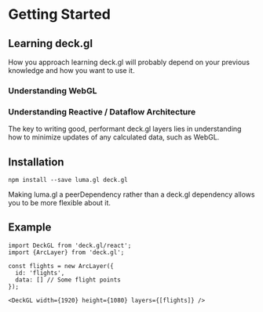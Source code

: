# Getting Started

## Learning deck.gl

How you approach learning deck.gl will probably depend on your previous
knowledge and how you want to use it.

### Understanding WebGL


### Understanding Reactive / Dataflow Architecture

The key to writing good, performant deck.gl layers lies in understanding
how to minimize updates of any calculated data, such as WebGL.

## Installation

    npm install --save luma.gl deck.gl

Making luma.gl a peerDependency rather than a deck.gl dependency allows you
to be more flexible about it.

## Example

    import DeckGL from 'deck.gl/react';
    import {ArcLayer} from 'deck.gl';

    const flights = new ArcLayer({
      id: 'flights',
      data: [] // Some flight points
    });

    <DeckGL width={1920} height={1080} layers={[flights]} />
